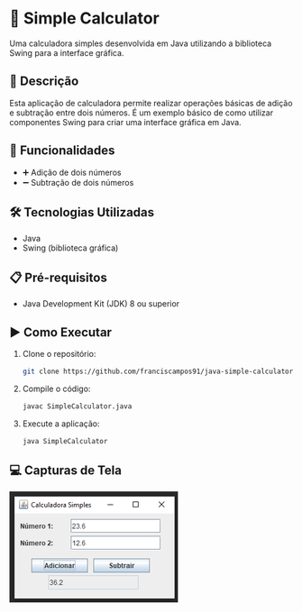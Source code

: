 # 📐 Simple Calculator

Uma calculadora simples desenvolvida em Java utilizando a biblioteca Swing para a interface gráfica.

## 📝 Descrição

Esta aplicação de calculadora permite realizar operações básicas de adição e subtração entre dois números. É um exemplo básico de como utilizar componentes Swing para criar uma interface gráfica em Java.

## 🚀 Funcionalidades

- ➕ Adição de dois números
- ➖ Subtração de dois números

## 🛠️ Tecnologias Utilizadas

- Java
- Swing (biblioteca gráfica)

## 📋 Pré-requisitos

- Java Development Kit (JDK) 8 ou superior

## ▶️ Como Executar

1. Clone o repositório:
    ```bash
    git clone https://github.com/franciscampos91/java-simple-calculator.git
    ```

2. Compile o código:
    ```bash
    javac SimpleCalculator.java
    ```

3. Execute a aplicação:
    ```bash
    java SimpleCalculator
    ```

## 💻 Capturas de Tela

![Screenshot](screenshot.png)
